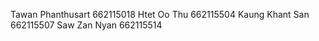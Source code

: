 Tawan Phanthusart    662115018
Htet Oo Thu          662115504
Kaung Khant San      662115507
Saw Zan Nyan         662115514
